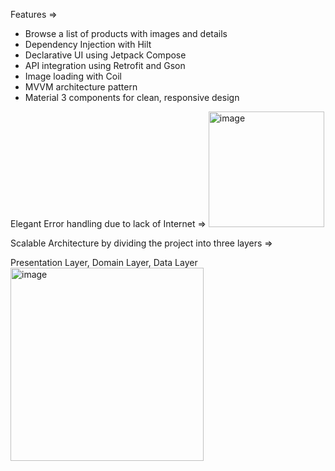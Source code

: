 Features =>

- Browse a list of products with images and details
- Dependency Injection with Hilt
- Declarative UI using Jetpack Compose
- API integration using Retrofit and Gson
- Image loading with Coil
- MVVM architecture pattern
- Material 3 components for clean, responsive design

Elegant Error handling due to lack of Internet =>
<img width="185" alt="image" src="https://github.com/user-attachments/assets/72839857-3a52-4922-a042-bcbdd2a135b4" />

Scalable Architecture by dividing the project into three layers =>

Presentation Layer, Domain Layer, Data Layer
<img width="309" alt="image" src="https://github.com/user-attachments/assets/c39eccea-4313-41cd-952d-b31e2217c5fa" />



